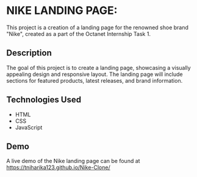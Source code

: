 # NIKE LANDING PAGE:
This project is a creation of a landing page for the renowned shoe brand "Nike", created as a part of the Octanet Internship Task 1.

## Description

The goal of this project is to create a landing page, showcasing a visually appealing design and responsive layout. The landing page will include sections for featured products, latest releases, and brand information.

## Technologies Used

- HTML
- CSS
- JavaScript

## Demo

A live demo of the Nike landing page can be found at https://tniharika123.github.io/Nike-Clone/
